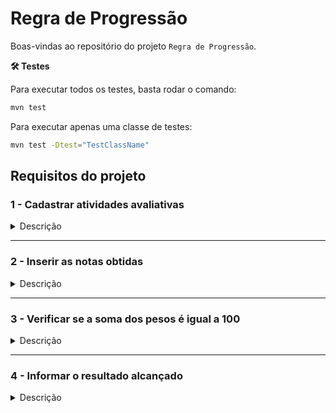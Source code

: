 # Regra de Progressão

Boas-vindas ao repositório do projeto `Regra de Progressão`.  

<summary><strong>🛠 Testes</strong></summary>


Para executar todos os testes, basta rodar o comando:

```bash
mvn test
```

Para executar apenas uma classe de testes:

```bash
mvn test -Dtest="TestClassName"
```

</details>

## Requisitos do projeto

### 1 - Cadastrar atividades avaliativas

<details>
  <summary>Descrição</summary><br />

Como regra de negócio, você deve permitir à pessoa estudante cadastrar as atividades avaliativas para o 
período atual, que podem ser do tipo exercícios ou projetos. Cada atividade deve ter um nome descritivo que 
identifique sua natureza e um peso atribuída a ela. Certifique-se de que a pessoa estudante possa cadastrar 
quantas atividades forem necessárias, para que todas sejam levadas em consideração no cálculo do percentual 
alcançado. É necessário que a soma de todos os pesos seja igual a 100.

A nota final da pessoa estudante é dada pela fórmula:

$` {(Peso1*Nota1) + (Peso2*Nota2) + ... + (PesoN*NotaN)\over(Peso1 + Peso2 + ... + PesoN)} = NotaFinal `$

O programa deve seguir as seguintes regras:

- Exibir a mensagem `Digite a quantidade de atividades para cadastrar: ` para saber quantas atividades serão cadastradas para o período e salvar essa informação.
- Dado o número de atividades, repetir as mensagens `Digite o nome da atividade N: ` e `Digite o peso da atividade N:`  para salvar o nome da atividade e seu respectivo peso, sendo N o número da atividade.

_**Nota: As mensagens devem ser EXATAMENTE iguais como sugerido, caso contrario os testes irão falhar**_

Exemplo:

```bash
Digite a quantidade de atividades para cadastrar:
3
Digite o nome da atividade 1:
Projeto Lista de Tarefas
Digite o peso da atividade 1: 
30
Digite o nome da atividade 2:
Projeto Lista de Compras
Digite o peso da atividade 2: 
30
Digite o nome da atividade 3:
Projeto Jogo de Advinhação
Digite o peso da atividade 3: 
40
```

</details>

---

### 2 - Inserir as notas obtidas

<details>
  <summary>Descrição</summary><br />

Para cumprir este requisito, a pessoa estudante precisa ter a capacidade de inserir as notas obtidas em cada exercício ou projeto onde acabou de cadastrar seu nome e peso para o período em questão. Essas notas devem ser armazenadas para posteriormente às atividades correspondentes. Certifique-se de que o programa permita a inserção das notas de forma nítida e intuitiva, para que a pessoa estudante possa registrar sua pontuação em cada atividade avaliativa.

Em outras palavras:

- Repita para cada atividade cadastrada no período a mensagem `Digite a nota obtida para [Nome da Atividade]:` para obter sua respectiva nota.

Exemplo: continuando o exemplo anterior.

```bash
Digite a quantidade de atividades para cadastrar:
3
Digite o nome da atividade 1:
Projeto Lista de Tarefas
Digite o peso da atividade 1: 
30
Digite a nota obtida para Projeto Lista de Tarefas:
22
Digite o nome da atividade 2:
Projeto Lista de Compras
Digite o peso da atividade 2: 
30
Digite a nota obtida para Projeto Lista de Compras:
30
Digite o nome da atividade 3:
Projeto Jogo de Advinhação
Digite o peso da atividade 3: 
40
Digite a nota obtida para Projeto Jogo de Advinhação:
35
```

</details>

---
### 3 - Verificar se a soma dos pesos é igual a 100
<details>
<summary>Descrição</summary><br />

Seguindo a regra de negócio definida anteriormente, a soma dos pesos da atividade deve ser igual 100. Crie uma verificação 
para as somas dos pesos.

Por exemplo, suponhamos que temos três atividades avaliativas em um determinado período: o exercício alfa com peso 40, 
o exercício beta com peso 10 e o projeto gama com peso 60. Observe que a soma de todos os pesos (40+10+60 = 110) 
excede o valor acordado. Da mesma forma, se tivéssemos exercícios cuja soma dos pesos fosse inferior a 100, 
também estaríamos violando a nossa regra de negócio. 

Em cenários como esses, a seguinte mensagem deve ser exibida na tela da pessoa usuária:

```bash
A soma dos pesos é diferente de 100!
```

</details>

---
### 4 - Informar o resultado alcançado 

<details>
  <summary>Descrição</summary><br />

Este requisito será abordado em duas etapas distintas. Na primeira, analisaremos a corretude do retorno no caso de aprovação da pessoa estudante. Na segunda, focaremos na verificação do retorno quando a pessoa estudante é reprovado. Com dois teste separados.

<details>
  <summary>4.1 Aprovação</summary><br />

A fim de avaliar o desempenho da pessoa estudante, é necessário calcular o percentual alcançado com base nas notas
obtidas nas atividades avaliativas cadastradas. Após inserir todas as notas, o programa deve realizar o cálculo 
automático do percentual alcançado, considerando o peso de cada atividade. Depois, compare esse percentual 
com o valor de referência de **85.0%**. Se o percentual for igual ou superior a **85.0%**, ela será aprovada.

Em outras palavras:

- Após calcular o resultado considerando a nota de todas as atividades, utilize a mensagem:
- `Parabéns! Você alcançou [resultado]%! E temos o prazer de informar que você obteve aprovação!`; ou

Exemplo:

```bash
Parabéns! Você alcançou 87.0%! E temos o prazer de informar que você obteve aprovação! 
```
</details>

<details>
<summary>4.2 Reprovação</summary><br />

Por outro lado, compare o percentual com o valor de referência de **85.0%**. Se o percentual for menor que **85.0%**,
a pessoa estudante será considerada reprovada.

Assim:

- Após calcular o resultado considerando a nota de todas as atividades, utilize a mensagem:

- `Lamentamos informar que, com base na sua pontuação alcançada neste período, [resultado]%, você não atingiu a pontuação mínima necessária para sua aprovação`.


```bash
Lamentamos informar que, com base na sua pontuação alcançada neste período, 70.0%, você não atingiu a pontuação mínima necessária para sua aprovação.
```
</details>

<details>
<summary>Exemplo</summary><br />
Exemplo: continuando os exemplos anteriores.

```bash
Digite a quantidade de atividades para cadastrar:
3
Digite o nome da atividade 1:
Projeto Lista de Tarefas
Digite o peso da atividade 1: 
30
Digite a nota obtida para Projeto Lista de Tarefas:
22
Digite o nome da atividade 2:
Projeto Lista de Compras
Digite o peso da atividade 2: 
30
Digite a nota obtida para Projeto Lista de Compras:
30
Digite o nome da atividade 3:
Projeto Jogo de Advinhação
Digite o peso da atividade 3: 
40
Digite a nota obtida para Projeto Jogo de Advinhação:
35
Lamentamos informar que, com base na sua pontuação alcançada neste período, 29.6%, você não atingiu a pontuação mínima necessária para sua aprovação.
```
</details>

</details>


